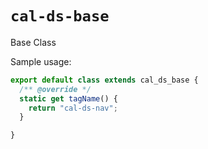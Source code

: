 # `cal-ds-base`

Base Class

Sample usage:

```javascript
export default class extends cal_ds_base {
  /** @override */
  static get tagName() {
    return "cal-ds-nav";
  }

}
```

